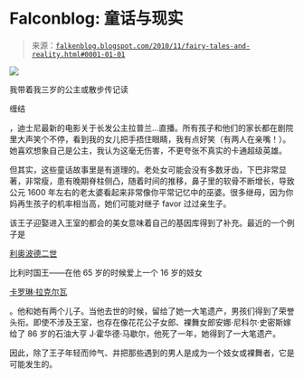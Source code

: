 <!--yml

分类：未分类

某年某月某日 21:15:31

-->

# Falconblog: 童话与现实

> 来源：[`falkenblog.blogspot.com/2010/11/fairy-tales-and-reality.html#0001-01-01`](http://falkenblog.blogspot.com/2010/11/fairy-tales-and-reality.html#0001-01-01)

![](https://blogger.googleusercontent.com/img/b/R29vZ2xl/AVvXsEjVQE7MXV2LlCEcG4w_pcHtZUmChnn_C73ljXj-wlZVtPKDquyqzX-RinNYs089yrgIBwhc53cE1je8KllHK9CI4OmsOkrgOt1vBGAvYc0QwSBBQD5zezxjxluKNY0xrssM6CQGbg/s1600/disney-tangled.jpg)

我带着我三岁的公主或散步传记读

缠结

，迪士尼最新的电影关于长发公主拉普兰...直播。所有孩子和他们的家长都在剧院里大声笑个不停，看到我的女儿把手捂住眼睛，我有点好笑（有两人在亲嘴！）。她喜欢想象自己是公主，我认为这毫无伤害，不更夸张不真实的卡通超级英雄。 

但其实，这些童话故事里是有道理的。老处女可能会没有多数牙齿，下巴非常显著，非常瘦，患有晚期脊柱侧凸，随着时间的推移，鼻子里的软骨不断增长，导致公元 1600 年左右的老太婆看起来非常像你平常记忆中的巫婆。很多继母，因为你妈再生孩子的机率相当高，她们可能对继子 favor 过过亲生子。 

该王子迎娶进入王室的都会的美女意味着自己的基因库得到了补充。最近的一个例子是

[利奥波德二世](http://en.wikipedia.org/wiki/Leopold_II_of_Belgium)

比利时国王——在他 65 岁的时候爱上一个 16 岁的妓女 

[卡罗琳·拉克尔瓦](http://en.wikipedia.org/wiki/Caroline_Lacroix)

。他和她有两个儿子。当他去世的时候，留给了她一大笔遗产，男孩们得到了荣誉头衔。即使不涉及王室，也存在像花花公子女郎、裸舞女郎安娜·尼科尔·史密斯嫁给了 86 岁的石油大亨 J·霍华德·马歇尔，他死了一年，她得到了一大笔遗产。

因此，除了王子年轻而帅气、并把那些遇到的男人是成为一个妓女或裸舞者，它是可能发生的。
